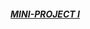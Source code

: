 <h5 class="mb-0 mt-4"><a href="https://solcopath.github.io/Kodego/Mini%20Project%201/miniproject1.html"target="_blank" rel="noopener noreferrer">MINI-PROJECT I</a></h5>
